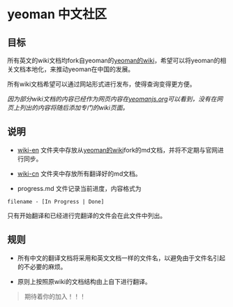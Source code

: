 # yeoman 中文社区

## 目标

所有英文的wiki文档均fork自yeoman的[yeoman的wiki][yeoman-wiki]，希望可以将yeoman的相关文档本地化，来推动yeoman在中国的发展。

所有wiki文档希望可以通过网站形式进行发布，使得查询变得更方便。

_因为部分wiki文档的内容已经作为网页内容在[yeomanjs.org](http://yeomanjs.org)可以看到，没有在网页上列出的内容将随后添加专门的wiki页面。_

## 说明

* [wiki-en] 文件夹中存放从[yeoman的wiki][yeoman-wiki]fork的md文档，并将不定期与官网进行同步。

* [wiki-cn] 文件夹中存放所有翻译好的md文档。

* progress.md 文件记录当前进度，内容格式为
```
filename - [In Progress | Done]
```
只有开始翻译和已经进行完翻译的文件会在此文件中列出。

## 规则

* 所有中文的翻译文档将采用和英文文档一样的文件名，以避免由于文件名引起的不必要的麻烦。

* 原则上按照原wiki的文档结构由上自下进行翻译。


> 期待着你的加入！！！




[yeoman-wiki]: https://github.com/yeoman/yeoman/wiki
[wiki-en]: https://github.com/qivhou/yeoman-cn/tree/master/wiki-en
[wiki-cn]: https://github.com/qivhou/yeoman-cn/tree/master/wiki-cn
